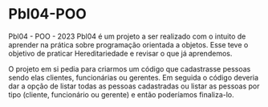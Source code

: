 # Pbl04-POO
Pbl04 - POO - 2023
Pbl04 é um projeto a ser realizado com o intuito de aprender na prática sobre
programação orientada a objetos. Esse teve o objetivo de praticar Hereditariedade
e revisar o que já aprendemos.

O projeto em si pedia para criarmos um código que cadastrasse pessoas sendo elas
clientes, funcionárias ou gerentes. Em seguida o código deveria dar a opção de
listar todas as pessoas cadastradas ou listar as pessoas por tipo (cliente,
funcionário ou gerente) e então poderíamos finaliza-lo.
